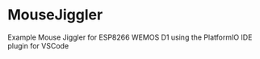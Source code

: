 # MouseJiggler
Example Mouse Jiggler for ESP8266 WEMOS D1 using the PlatformIO IDE plugin for VSCode
